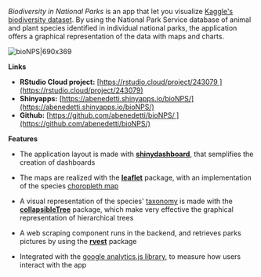 *Biodiversity in National Parks* is an app that let you visualize [Kaggle's biodiversity dataset](https://www.kaggle.com/nationalparkservice/park-biodiversity). By using the National Park Service  database of animal and plant species identified in individual national parks, the application offers a graphical representation of the data with maps and charts.

![bioNPS|690x369](upload://yiPdibpzeLXIztnEbZV0RmZQjSq.jpeg) 

**Links**

* **RStudio Cloud project:** [https://rstudio.cloud/project/243079 ](https://rstudio.cloud/project/243079)
* **Shinyapps:** [https://abenedetti.shinyapps.io/bioNPS/](https://abenedetti.shinyapps.io/bioNPS/)
* **Github:** [https://github.com/abenedetti/bioNPS/ ](https://github.com/abenedetti/bioNPS/)

**Features**

* The application layout is made with [**shinydashboard**](https://rstudio.github.io/shinydashboard/), that semplifies the creation of dashboards

* The maps are realized with the [**leaflet**](https://rstudio.github.io/leaflet/) package, with an implementation of the species [choropleth map](https://en.wikipedia.org/wiki/Choropleth_map)

* A visual representation of the species' [taxonomy](https://en.wikipedia.org/wiki/Taxonomy_(biology)) is made with the [**collapsibleTree**](https://github.com/AdeelK93/collapsibleTree) package, which make very effective the graphical representation of hierarchical trees

* A web scraping component runs in the backend, and retrieves parks pictures by using the [**rvest**](https://blog.rstudio.com/2014/11/24/rvest-easy-web-scraping-with-r/) package

* Integrated with the [google analytics.js library](https://shiny.rstudio.com/articles/google-analytics.html), to measure how users interact with the app